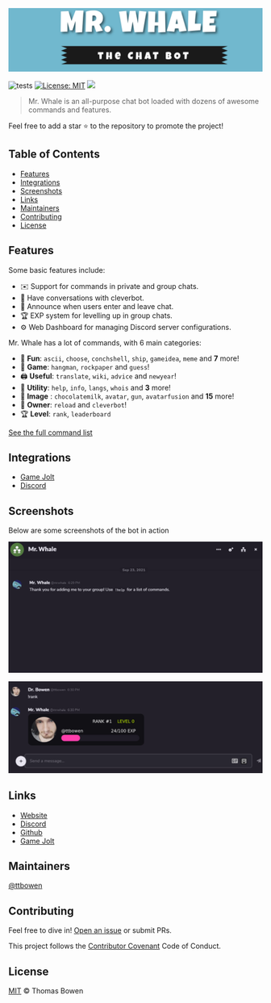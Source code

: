 ![Mr. Whale](images/logo.png)

![tests](https://github.com/mrwhale-io/mrwhale/workflows/tests/badge.svg)
[![License: MIT](https://img.shields.io/badge/License-MIT-yellow.svg)](https://opensource.org/licenses/MIT)
[![](https://img.shields.io/discord/773335253032501278.svg?logo=discord&colorB=7289DA)](https://discord.gg/wjBnkR4AUZ)

> Mr. Whale is an all-purpose chat bot loaded with dozens of awesome commands and features.

Feel free to add a star ⭐ to the repository to promote the project!

## Table of Contents

- [Features](#features)
- [Integrations](#integrations)
- [Screenshots](#screenshots)
- [Links](#links)
- [Maintainers](#maintainers)
- [Contributing](#contributing)
- [License](#license)

## Features

Some basic features include:

- ✉️ Support for commands in private and group chats.
- 🤖 Have conversations with cleverbot.
- 📣 Announce when users enter and leave chat.
- 🏆 EXP system for levelling up in group chats.
- ⚙️ Web Dashboard for managing Discord server configurations.

Mr. Whale has a lot of commands, with 6 main categories:

- 👻 **Fun**: `ascii`, `choose`, `conchshell`, `ship`, `gameidea`, `meme` and **7** more!
- 🎲 **Game**: `hangman`, `rockpaper` and `guess`!
- 🖨️ **Useful**: `translate`, `wiki`, `advice` and `newyear`!
- 🔧 **Utility**: `help`, `info`, `langs`, `whois` and **3** more!
- 🎨 **Image** : `chocolatemilk`, `avatar`, `gun`, `avatarfusion` and **15** more!
- 👑 **Owner**: `reload` and `cleverbot`!
- 🏆 **Level**: `rank`, `leaderboard`

[See the full command list](https://www.mrwhale.io/commands)

## Integrations

- [Game Jolt](https://github.com/mrwhale-io/mrwhale/tree/discord/packages/mrwhale-gamejolt)
- [Discord](https://github.com/mrwhale-io/mrwhale/tree/discord/packages/mrwhale-discord)

## Screenshots

Below are some screenshots of the bot in action

![Mr. Whale](images/screenshot.gif)

![Mr. Whale](images/screenshot2.png)

## Links

- [Website](https://www.mrwhale.io/)
- [Discord](https://discord.gg/wjBnkR4AUZ)
- [Github](https://github.com/mrwhale-io/mrwhale/)
- [Game Jolt](https://gamejolt.com/@mrwhale)

## Maintainers

[@ttbowen](https://github.com/ttbowen)

## Contributing

Feel free to dive in! [Open an issue](https://github.com/mrwhale-io/mrwhale/issues/new) or submit PRs.

This project follows the [Contributor Covenant](http://contributor-covenant.org/version/1/3/0/) Code of Conduct.

## License

[MIT](LICENSE) © Thomas Bowen
